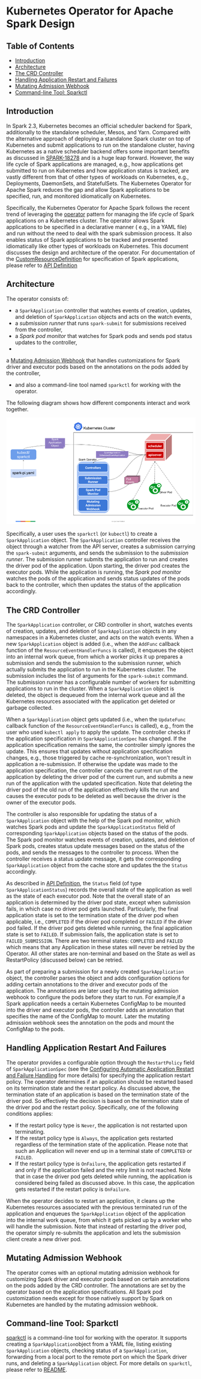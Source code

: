 # Kubernetes Operator for Apache Spark Design

## Table of Contents

* [Introduction](#introduction)
* [Architecture](#architecture)
* [The CRD Controller](#the-crd-controller)
* [Handling Application Restart and Failures](#handling-application-restart-and-failures)
* [Mutating Admission Webhook](#mutating-admission-webhook)
* [Command-line Tool: Sparkctl](#command-line-tool-sparkctl)

## Introduction

In Spark 2.3, Kubernetes becomes an official scheduler backend for Spark, additionally to the standalone scheduler,
Mesos, and Yarn. Compared with the alternative approach of deploying a standalone Spark cluster on top of Kubernetes and
submit applications to run on the standalone cluster, having Kubernetes as a native scheduler backend offers some
important benefits as discussed in [SPARK-18278](https://issues.apache.org/jira/browse/SPARK-18278) and is a huge leap
forward. However, the way life cycle of Spark applications are managed, e.g., how applications get submitted to run on
Kubernetes and how application status is tracked, are vastly different from that of other types of workloads on
Kubernetes, e.g., Deployments, DaemonSets, and StatefulSets. The Kubernetes Operator for Apache Spark reduces the gap
and allow Spark applications to be specified, run, and monitored idiomatically on Kubernetes.

Specifically, the Kubernetes Operator for Apache Spark follows the recent trend of leveraging
the [operator](https://coreos.com/blog/introducing-operators.html) pattern for managing the life cycle of Spark
applications on a Kubernetes cluster. The operator allows Spark applications to be specified in a declarative manner (
e.g., in a YAML file) and run without the need to deal with the spark submission process. It also enables status of
Spark applications to be tracked and presented idiomatically like other types of workloads on Kubernetes. This document
discusses the design and architecture of the operator. For documentation of
the [CustomResourceDefinition](https://kubernetes.io/docs/concepts/api-extension/custom-resources/) for specification of
Spark applications, please refer to [API Definition](api-docs.md)

## Architecture

The operator consists of:

* a `SparkApplication` controller that watches events of creation, updates, and deletion of
  `SparkApplication` objects and acts on the watch events,
* a *submission runner* that runs `spark-submit` for submissions received from the controller,
* a *Spark pod monitor* that watches for Spark pods and sends pod status updates to the controller,
*
a [Mutating Admission Webhook](https://kubernetes.io/docs/reference/access-authn-authz/extensible-admission-controllers/)
that handles customizations for Spark driver and executor pods based on the annotations on the pods added by the
controller,
* and also a command-line tool named `sparkctl` for working with the operator.

The following diagram shows how different components interact and work together.

![Architecture Diagram](architecture-diagram.png)

Specifically, a user uses the `sparkctl` (or `kubectl`) to create a `SparkApplication` object. The `SparkApplication`
controller receives the object through a watcher from the API server, creates a submission carrying the `spark-submit`
arguments, and sends the submission to the *submission runner*. The submission runner submits the application to run and
creates the driver pod of the application. Upon starting, the driver pod creates the executor pods. While the
application is running, the *Spark pod monitor* watches the pods of the application and sends status updates of the pods
back to the controller, which then updates the status of the application accordingly.

## The CRD Controller

The `SparkApplication` controller, or CRD controller in short, watches events of creation, updates, and deletion
of `SparkApplication` objects in any namespaces in a Kubernetes cluster, and acts on the watch events. When a
new `SparkApplication` object is added (i.e., when the `AddFunc` callback function of the `ResourceEventHandlerFuncs` is
called), it enqueues the object into an internal work queue, from which a worker picks it up prepares a submission and
sends the submission to the submission runner, which actually submits the application to run in the Kubernetes cluster.
The submission includes the list of arguments for the `spark-submit` command. The submission runner has a configurable
number of workers for submitting applications to run in the cluster. When a `SparkApplication` object is deleted, the
object is dequeued from the internal work queue and all the Kubernetes resources associated with the application get
deleted or garbage collected.

When a `SparkApplication` object gets updated (i.e., when the `UpdateFunc` callback function of
the `ResourceEventHandlerFuncs` is called), e.g., from the user who used `kubectl apply` to apply the update. The
controller checks if the application specification in `SparkApplicationSpec` has changed. If the application
specification remains the same, the controller simply ignores the update. This ensures that updates without application
specification changes, e.g., those triggered by cache re-synchronization, won't result in application a re-submission.
If otherwise the update was made to the application specification, the controller cancels the current run of the
application by deleting the driver pod of the current run, and submits a new run of the application with the updated
specification. Note that deleting the driver pod of the old run of the application effectively kills the run and causes
the executor pods to be deleted as well because the driver is the owner of the executor pods.

The controller is also responsible for updating the status of a `SparkApplication` object with the help of the Spark pod
monitor, which watches Spark pods and update the `SparkApplicationStatus` field of corresponding `SparkApplication`
objects based on the status of the pods. The Spark pod monitor watches events of creation, updates, and deletion of
Spark pods, creates status update messages based on the status of the pods, and sends the messages to the controller to
process. When the controller receives a status update message, it gets the corresponding `SparkApplication` object from
the cache store and updates the the `Status` accordingly.

As described in [API Definition](api-docs.md), the `Status` field (of type `SparkApplicationStatus`) records the overall
state of the application as well as the state of each executor pod. Note that the overall state of an application is
determined by the driver pod state, except when submission fails, in which case no driver pod gets launched.
Particularly, the final application state is set to the termination state of the driver pod when applicable,
i.e., `COMPLETED` if the driver pod completed or `FAILED` if the driver pod failed. If the driver pod gets deleted while
running, the final application state is set to `FAILED`. If submission fails, the application state is set
to `FAILED_SUBMISSION`. There are two terminal states: `COMPLETED` and `FAILED` which means that any Application in
these states will never be retried by the Operator. All other states are non-terminal and based on the State as well as
RestartPolicy (discussed below) can be retried.

As part of preparing a submission for a newly created `SparkApplication` object, the controller parses the object and
adds configuration options for adding certain annotations to the driver and executor pods of the application. The
annotations are later used by the mutating admission webhook to configure the pods before they start to run. For
example,if a Spark application needs a certain Kubernetes ConfigMap to be mounted into the driver and executor pods, the
controller adds an annotation that specifies the name of the ConfigMap to mount. Later the mutating admission webhook
sees the annotation on the pods and mount the ConfigMap to the pods.

## Handling Application Restart And Failures

The operator provides a configurable option through the `RestartPolicy` field of `SparkApplicationSpec` (see
the [Configuring Automatic Application Restart and Failure Handling](user-guide.md#configuring-automatic-application-restart-and-failure-handling)
for more details) for specifying the application restart policy. The operator determines if an application should be
restarted based on its termination state and the restart policy. As discussed above, the termination state of an
application is based on the termination state of the driver pod. So effectively the decision is based on the termination
state of the driver pod and the restart policy. Specifically, one of the following conditions applies:

* If the restart policy type is `Never`, the application is not restarted upon terminating.
* If the restart policy type is `Always`, the application gets restarted regardless of the termination state of the
  application. Please note that such an Application will never end up in a terminal state of `COMPLETED` or `FAILED`.
* If the restart policy type is `OnFailure`, the application gets restarted if and only if the application failed and
  the retry limit is not reached. Note that in case the driver pod gets deleted while running, the application is
  considered being failed as discussed above. In this case, the application gets restarted if the restart policy
  is `OnFailure`.

When the operator decides to restart an application, it cleans up the Kubernetes resources associated with the previous
terminated run of the application and enqueues the `SparkApplication` object of the application into the internal work
queue, from which it gets picked up by a worker who will handle the submission. Note that instead of restarting the
driver pod, the operator simply re-submits the application and lets the submission client create a new driver pod.

## Mutating Admission Webhook

The operator comes with an optional mutating admission webhook for customizing Spark driver and executor pods based on
certain annotations on the pods added by the CRD controller. The annotations are set by the operator based on the
application specifications. All Spark pod customization needs except for those natively support by Spark on Kubernetes
are handled by the mutating admission webhook.

## Command-line Tool: Sparkctl

[sparkctl](../sparkctl/README.md) is a command-line tool for working with the operator. It supports creating
a `SparkApplication`object from a YAML file, listing existing `SparkApplication` objects, checking status of
a `SparkApplication`, forwarding from a local port to the remote port on which the Spark driver runs, and deleting
a `SparkApplication` object. For more details on `sparkctl`, please refer to [README](../sparkctl/README.md). 
